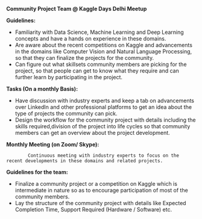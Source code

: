 **Community Project Team @ Kaggle Days Delhi Meetup**

**Guidelines:**

- Familiarity with Data Science, Machine Learning and Deep Learning concepts and have a hands on experience in these domains.
- Are aware about the recent competitions on Kaggle and advancements in the domains like Computer Vision and Natural Language Processing, so that they can finalize the projects for the community.
- Can figure out what skillsets community members are picking for the project, so that people can get to know what they require and can further learn by participating in the project.

**Tasks (On a monthly Basis):**

- Have discussion with industry experts and keep a tab on advancements over LinkedIn and other professional platforms to get an idea about the type of projects the community can pick.
- Design the workflow for the community project with details including the skills required,division of the project into life cycles so that community members can get an overview about the project development.

**Monthly Meeting (on Zoom/ Skype):**

            Continuous meeting with industry experts to focus on the recent developments in these domains and related projects.

**Guidelines for the team:**

- Finalize a community project or a competition on Kaggle which is intermediate in nature so as to encourage participation of most of the community members.
- Lay the structure of the community project with details like Expected Completion Time, Support Required (Hardware / Software) etc.

